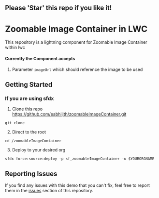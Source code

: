 

## Please 'Star' this repo if you like it!


# Zoomable Image Container in LWC

This repository is a lightning component for Zoomable Image Container within lwc


#### Currently the Component accepts 
1. Parameter `imageUrl` which should reference the image to be used


## Getting Started
### If you are using sfdx
1. Clone this repo https://github.com/eabhijith/zoomableImageContainer.git
```
git clone 
```
2. Direct to the root
```
cd /zoomableImageContainer
```
3. Deploy to your desired org
```
sfdx force:source:deploy -p sf_zoomableImageContainer -u $YOURORGNAME
```


## Reporting Issues ###
If you find any issues with this demo that you can't fix, feel free to report them in the [issues](https://github.com/eabhijith/zoomableImageContainer/issues) section of this repository.



